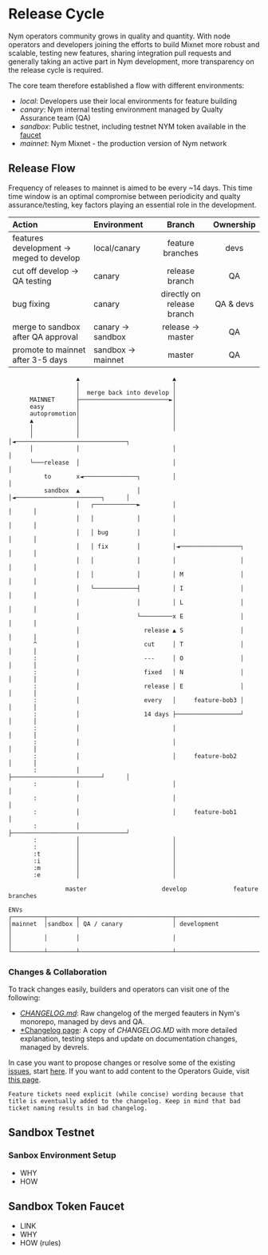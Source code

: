 # Release Cycle

Nym operators community grows in quality and quantity. With node operators and developers joining the efforts to build Mixnet more robust and scalable, testing new features, sharing integration pull requests and generally taking an active part in Nym development, more transparency on the release cycle is required.

The core team therefore established a flow with different environments:

- *local*: Developers use their local environments for feature building
- *canary*: Nym internal testing environment managed by Qualty Assurance team (QA)
- *sandbox*: Public testnet, including testnet NYM token available in the [faucet](#sandbox-token-faucet)
- *mainnet*: Nym Mixnet - the production version of Nym network

## Release Flow

Frequency of releases to mainnet is aimed to be every ~14 days. This time time window is an optimal compromise between periodicity and qualty assurance/testing, key factors playing an essential role in the development.

|**Action** | **Environment** | **Branch** | **Ownership** |
| :-- | :-- | :--: | :--: |
| features development -> meged to develop | local/canary | feature branches | devs |
| cut off develop -> QA testing | canary | release branch | QA |
| bug fixing | canary |directly on release branch | QA & devs |
| merge to sandbox after QA approval | canary -> sandbox | release -> master | QA |
| promote to mainnet after 3-5 days | sandbox -> mainnet | master | QA |

```ascii
                   ▲                          ▲
                   │                          │
                   │  merge back into develop │
      MAINNET      ├─────────────────────────►│
      easy         │                          │
      autopromotion│                          │
      ▲            │                          │
      │            │                          │
      │            │                          │◄───────────────────────────────┐
      │            │                          │                                │
      └───release  │                          │                                │
          to       x◄───────────────┐         │                                │
          sandbox  ▲                │         │◄────────────────────────┐      │
                   │   ┌────────────►         │                         │      │
                   │   │            │         │                         │      │
                   │   │ bug        │         │                         │      │
                   │   │ fix        │         │◄─────────────────┐      │      │
                   │   │            │         │                  │      │      │
                   │   │            │         │ M                │      │      │
                   │   └────────────┤         │ I                │      │      │
                   │                │         │ L                │      │      │
                   │                └─────────x E                │      │      │
                   │                  release ▲ S                │      │      │
       ^           │                  cut     │ T                │      │      │
       :           │                  ---     │ O                │      │      │
       :           │                  fixed   │ N                │      │      │
       :           │                  release │ E                │      │      │
       :           │                  every   │     feature-bob3 │      │      │
       :           │                  14 days ├──────────────────┘      │      │
       :           │                          │                         │      │
       :           │                          │                         │      │
       :           │                          │     feature-bob2        │      │
       :           │                          ├─────────────────────────┘      │
       :           │                          │                                │
       :           │                          │                                │
       :           │                          │     feature-bob1               │
       :           │                          ├────────────────────────────────┘
       :           │                          │
       :           │                          │
       :t          │                          │
       :i          │                          │
       :m          │                          │
       :e          │                          │

                master                     develop             feature branches

ENVs
┌─────────┬────────┬──────────────────────────┬─────────────────────────────────┐
│mainnet  │sandbox │ QA / canary              │ development                     │
│         │        │                          │                                 │
└─────────┴────────┴──────────────────────────┴─────────────────────────────────┘
```

### Changes & Collaboration

To track changes easily, builders and operators can visit one of the following:

- [*CHANGELOG.md*](https://github.com/nymtech/nym/blob/master/CHANGELOG.md): Raw changelog of the merged feauters in Nym's monorepo, managed by devs and QA.
- [*Changelog page](changelog.md): A copy of *CHANGELOG.MD* with more detailed explanation, testing steps and update on documentation changes, managed by devrels.

In case you want to propose changes or resolve some of the existing [issues](https://github.com/nymtech/nym/issues), start [here](https://github.com/nymtech/nym/issues/new/choose). If you want to add content to the Operators Guide, visit [this page](legal/add-content.md).

```tip
Feature tickets need explicit (while concise) wording because that title is eventually added to the changelog. Keep in mind that bad ticket naming results in bad changelog.
```

## Sandbox Testnet

### Sanbox Environment Setup

- WHY
- HOW

## Sandbox Token Faucet

- LINK
- WHY
- HOW (rules)
